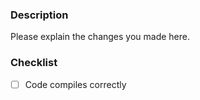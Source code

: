 ### Description
Please explain the changes you made here.

### Checklist
- [ ] Code compiles correctly
